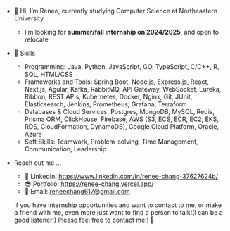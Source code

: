 - 👋 Hi, I’m Renee, currently studying Computer Science at Northeastern University
  - I’m looking for **summer/fall internship on 2024/2025**, and open to relocate

- 🚀 Skills
  - Programming: Java, Python, JavaScript, GO, TypeScript, C/C++, R, SQL, HTML/CSS
  - Frameworks and Tools: Spring Boot, Node.js, Express.js, React, Next.js, Agular, Kafka, RabbitMQ, API Gateway, WebSocket, Eureka, Ribbon, REST APIs, Kubernetes, Docker, Nginx, Git, JUnit, Elasticsearch, Jenkins, Prometheus, Grafana, Terraform
  - Databases & Cloud Services: Postgres, MongoDB, MySQL, Redis, Prisma ORM, ClickHouse, Firebase, AWS (S3, ECS, ECR, EC2, EKS, RDS, CloudFormation, DynamoDB), Google Cloud Platform, Oracle, Azure
  - Soft Skills: Teamwork, Problem-solving, Time Management, Communication, Leadership

  
- Reach out me ...
  - 💼 LinkedIn: https://www.linkedin.com/in/renee-chang-37627624b/
  - 😎 Portfolio: https://renee-chang.vercel.app/
  - 🌹 Email: reneechang617@gmail.com


  If you have internship opportunities and want to contact to me, or make a friend with me, even more just want to find a person to talk!(I can be a good listener!)
  Please feel free to contact me!! 🤝
<!---
Reneechang17/Reneechang17 is a ✨ special ✨ repository because its `README.md` (this file) appears on your GitHub profile.
You can click the Preview link to take a look at your changes.
--->
